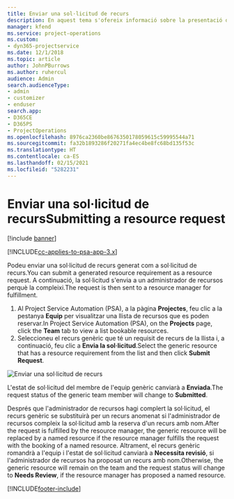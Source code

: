```yaml
---
title: Enviar una sol·licitud de recurs
description: En aquest tema s'ofereix informació sobre la presentació d'una sol·licitud d'un recurs del projecte.
manager: kfend
ms.service: project-operations
ms.custom:
- dyn365-projectservice
ms.date: 12/1/2018
ms.topic: article
author: JohnPBurrows
ms.author: ruhercul
audience: Admin
search.audienceType:
- admin
- customizer
- enduser
search.app:
- D365CE
- D365PS
- ProjectOperations
ms.openlocfilehash: 8976ca2360be8676350178059615c59995544a71
ms.sourcegitcommit: fa32b1893286f20271fa4ec4be8fc68bd135f53c
ms.translationtype: HT
ms.contentlocale: ca-ES
ms.lasthandoff: 02/15/2021
ms.locfileid: "5282231"
---
```

# <a name="submitting-a-resource-request"></a><span data-ttu-id="8eae0-103">Enviar una sol·licitud de recurs</span><span class="sxs-lookup"><span data-stu-id="8eae0-103">Submitting a resource request</span></span>

[!include [banner](../includes/psa-now-project-operations.md)]

[!INCLUDE[cc-applies-to-psa-app-3.x](../includes/cc-applies-to-psa-app-3x.md)]

<span data-ttu-id="8eae0-104">Podeu enviar una sol·licitud de recurs generat com a sol·licitud de recurs.</span><span class="sxs-lookup"><span data-stu-id="8eae0-104">You can submit a generated resource requirement as a resource request.</span></span> <span data-ttu-id="8eae0-105">A continuació, la sol·licitud s'envia a un administrador de recursos perquè la compleixi.</span><span class="sxs-lookup"><span data-stu-id="8eae0-105">The request is then sent to a resource manager for fulfillment.</span></span>

1. <span data-ttu-id="8eae0-106">Al Project Service Automation (PSA), a la pàgina **Projectes**, feu clic a la pestanya **Equip** per visualitzar una llista de recursos que es poden reservar.</span><span class="sxs-lookup"><span data-stu-id="8eae0-106">In Project Service Automation (PSA), on the **Projects** page, click the **Team** tab to view a list bookable resources.</span></span> 
2. <span data-ttu-id="8eae0-107">Seleccioneu el recurs genèric que té un requisit de recurs de la llista i, a continuació, feu clic a **Envia la sol·licitud**.</span><span class="sxs-lookup"><span data-stu-id="8eae0-107">Select the generic resource that has a resource requirement from the list and then click **Submit Request**.</span></span>

![Enviar una sol·licitud de recurs](media/RM-how-to-18.png)

<span data-ttu-id="8eae0-109">L'estat de sol·licitud del membre de l'equip genèric canviarà a **Enviada**.</span><span class="sxs-lookup"><span data-stu-id="8eae0-109">The request status of the generic team member will change to **Submitted**.</span></span>

<span data-ttu-id="8eae0-110">Després que l'administrador de recursos hagi complert la sol·licitud, el recurs genèric se substituirà per un recurs anomenat si l'administrador de recursos compleix la sol·licitud amb la reserva d'un recurs amb nom.</span><span class="sxs-lookup"><span data-stu-id="8eae0-110">After the request is fulfilled by the resource manager, the generic resource will be replaced by a named resource if the resource manager fulfills the request with the booking of a named resource.</span></span> <span data-ttu-id="8eae0-111">Altrament, el recurs genèric romandrà a l'equip i l'estat de sol·licitud canviarà a **Necessita revisió**, si l'administrador de recursos ha proposat un recurs amb nom.</span><span class="sxs-lookup"><span data-stu-id="8eae0-111">Otherwise, the generic resource will remain on the team and the request status will change to **Needs Review**, if the resource manager has proposed a named resource.</span></span>


[!INCLUDE[footer-include](../includes/footer-banner.md)]
